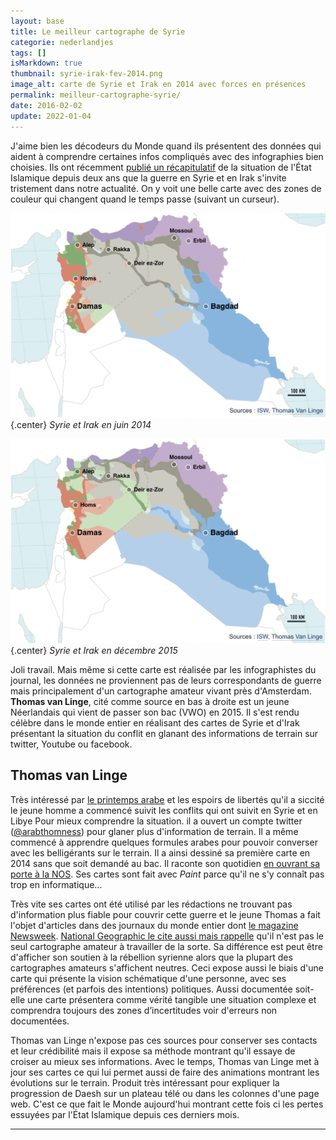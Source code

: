 ```yaml
---
layout: base
title: Le meilleur cartographe de Syrie
categorie: nederlandjes
tags: []
isMarkdown: true
thumbnail: syrie-irak-fev-2014.png
image_alt: carte de Syrie et Irak en 2014 avec forces en présences
permalink: meilleur-cartographe-syrie/
date: 2016-02-02
update: 2022-01-04
---
```


J'aime bien les décodeurs du Monde quand ils présentent des données qui aident à comprendre certaines infos compliqués avec des infographies bien choisies. Ils ont récemment [publié un récapitulatif](https://www.lemonde.fr/les-decodeurs/visuel/2016/01/19/syrie-irak-deux-annees-de-guerre-cartographiees-acteur-par-acteur_4849580_4355770.html) de la situation de l'État Islamique depuis deux ans que la guerre en Syrie et en Irak s'invite tristement dans notre actualité. On y voit une belle carte avec des zones de couleur qui changent quand le temps passe (suivant un curseur).

![carte des zones controlées par les forces en présence en Syrie et Irak en juin 2014](syrie-irak-fev-2014.png){.center}
*Syrie et Irak en juin 2014*

![carte des zones controlées par les forces en présence en Syrie et Irak en dec 2015](syrie-irak-dec-2015.png){.center}
*Syrie et Irak en décembre 2015*

<!--excerpt-->

Joli travail. Mais même si cette carte est réalisée par les infographistes du journal, les données ne proviennent pas de leurs correspondants de guerre mais principalement d'un cartographe amateur vivant près d'Amsterdam. **Thomas van Linge**, cité comme source en bas à droite est un jeune Néerlandais qui vient de passer son bac (VWO) en 2015. Il s'est rendu célèbre dans le monde entier en réalisant des cartes de Syrie et d'Irak présentant la situation du conflit en glanant des informations de terrain sur twitter, Youtube ou facebook.

## Thomas van Linge

Très intéressé par [le printemps arabe](https://fr.wikipedia.org/wiki/Printemps_arabe) et les espoirs de libertés qu'il a siccité le jeune homme a commencé suivit les conflits qui ont suivit en Syrie et en Libye Pour mieux comprendre la situation. il a ouvert un compte twitter ([@arabthomness](https://twitter.com/arabthomness)) pour glaner plus d'information de terrain. Il a même commencé à apprendre quelques formules arabes pour pouvoir converser avec les belligérants sur le terrain. Il a ainsi dessiné sa première carte en 2014 sans que soit demandé au bac. Il raconte son quotidien [en ouvrant sa porte à la NOS](https://nos.nl/op3/artikel/2041770-18-jarige-kaartenmaker-verovert-de-wereld). Ses cartes sont fait avec *Paint* parce qu'il ne s'y connaît pas trop en informatique…

Très vite ses cartes ont été utilisé par les rédactions ne trouvant pas d'information plus fiable pour couvrir cette guerre et le jeune Thomas a fait l'objet d'articles dans des journaux du monde entier dont [le magazine Newsweek](https://www.newsweek.com/dutch-high-school-student-maps-isiss-terrifying-advance-syria-and-iraq-342604). [National Geographic le cite aussi mais rappelle](https://www.nationalgeographic.com/history/article/160408-online-mapmakers-chart-syrian-conflict) qu'il n'est pas le seul cartographe amateur à travailler de la sorte. Sa différence est peut être d'afficher son soutien à la rébellion syrienne alors que la plupart des cartographes amateurs s'affichent neutres. Ceci expose aussi le biais d'une carte qui présente la vision schématique d'une personne, avec ses préférences (et parfois des intentions) politiques. Aussi documentée soit-elle une carte présentera comme vérité tangible  une situation complexe et comprendra toujours des zones d’incertitudes voir d'erreurs non documentées. 

Thomas van Linge n'expose pas ces sources pour conserver ses contacts et leur crédibilité mais il expose sa méthode montrant qu'il essaye de croiser au mieux ses informations. Avec le temps, Thomas van Linge met à jour ses cartes ce qui lui permet aussi de faire des animations montrant les évolutions sur le terrain. Produit très intéressant pour expliquer la progression de Daesh sur un plateau télé ou dans les colonnes d'une page web. C'est ce que fait le Monde aujourd'hui montrant cette fois ci les pertes essuyées par l'État Islamique depuis ces derniers mois.

---
<!-- post notes:
féfrier 2016 
http://www.lemonde.fr/les-decodeurs/visuel/2016/01/19/syrie-irak-deux-annees-de-guerre-cartographiees-acteur-par-acteur_4849580_4355770.html 
https://decorrespondent.nl/3067/waarom-je-de-macht-van-islamitische-staat-nooit-in-een-kaart-kunt-vatten/339025036009-a7fd4731
--->
